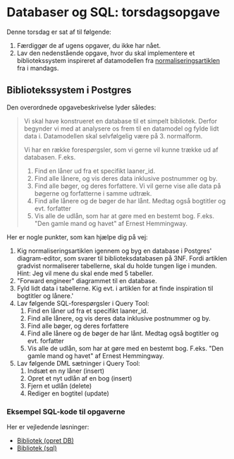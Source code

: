 # Databaser og SQL: torsdagsopgave

Denne torsdag er sat af til følgende:

1. Færdiggør de af ugens opgaver, du ikke har nået.
2. Lav den nedenstående opgave, hvor du skal implementere et bibliotekssystem inspireret af datamodellen fra [normaliseringsartiklen](../docs/normalisering_v1.1.pdf) fra i mandags.

## Bibliotekssystem i Postgres

Den overordnede opgavebeskrivelse lyder således:

> Vi skal have konstrueret en database til et simpelt bibliotek. Derfor begynder vi med at analysere os frem til en datamodel og fylde lidt data i. Datamodellen skal selvfølgelig være på 3. normalform.
>
> Vi har en række forespørgsler, som vi gerne vil kunne trække ud af databasen. F.eks.
>
> 1. Find en låner ud fra et specifikt laaner_id.
> 2. Find alle lånere, og vis deres data inklusive postnummer og by.
> 3. Find alle bøger, og deres forfattere. Vi vil gerne vise alle data på bøgerne og forfatterne i samme udtræk.
> 4. Find alle lånere og de bøger de har lånt. Medtag også bogtitler og evt. forfatter
> 5. Vis alle de udlån, som har at gøre med en bestemt bog. F.eks. "Den gamle mand og havet" af Ernest Hemmingway.

Her er nogle punkter, som kan hjælpe dig på vej:

1. Kig normaliseringsartiklen igennem og byg en database i Postgres' diagram-editor, som svarer til biblioteksdatabasen på 3NF. Fordi artiklen gradvist normaliserer tabellerne, skal du holde tungen lige i munden. Hint: Jeg vil mene du skal ende med 5 tabeller.
2. "Forward engineer" diagrammet til en database.
3. Fyld lidt data i tabellerne. Kig evt. i artiklen for at finde inspiration til bogtitler og lånere.'
4. Lav følgende SQL-forespørgsler i Query Tool:
   1. Find en låner ud fra et specifikt laaner_id.
   2. Find alle lånere, og vis deres data inklusive postnummer og by.
   3. Find alle bøger, og deres forfattere
   4. Find alle lånere og de bøger de har lånt. Medtag også bogtitler og evt. forfatter
   5. Vis alle de udlån, som har at gøre med en bestemt bog. F.eks. "Den gamle mand og havet" af Ernest Hemmingway.
5. Lav følgende DML sætninger i Query Tool:
   1. Indsæt en ny låner (insert)
   2. Opret et nyt udlån af en bog (insert)
   3. Fjern et udlån (delete)
   4. Rediger en bogtitel (update)

### Eksempel SQL-kode til opgaverne

Her er vejledende løsninger:

- [Bibliotek (opret DB)](../docs/bibliotek_create_db.sql)
- [Bibliotek (sql)](../docs/bibliotek_sql_queries.sql)
